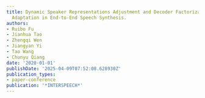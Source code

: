 ```yaml
---
title: Dynamic Speaker Representations Adjustment and Decoder Factorization for Speaker
  Adaptation in End-to-End Speech Synthesis.
authors:
- Ruibo Fu
- Jianhua Tao
- Zhengqi Wen
- Jiangyan Yi
- Tao Wang
- Chunyu Qiang
date: '2020-01-01'
publishDate: '2025-04-09T07:52:08.628930Z'
publication_types:
- paper-conference
publication: '*INTERSPEECH*'
---
```

